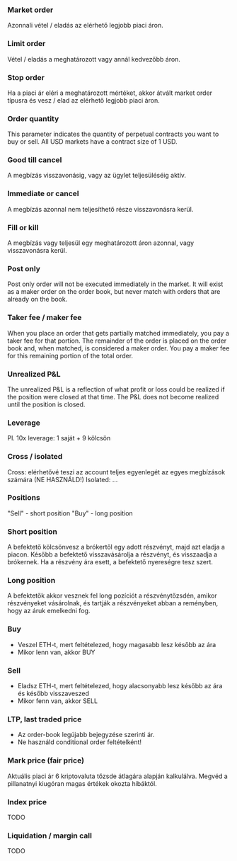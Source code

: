
### Market order

Azonnali vétel / eladás az elérhető legjobb piaci áron.

### Limit order

Vétel / eladás a meghatározott vagy annál kedvezőbb áron.

### Stop order

Ha a piaci ár eléri a meghatározott mértéket, akkor átvált market order típusra
és vesz / elad az elérhető legjobb piaci áron.

### Order quantity

This parameter indicates the quantity of perpetual contracts you want to buy or sell.
All USD markets have a contract size of 1 USD.

### Good till cancel

A megbízás visszavonásig, vagy az ügylet teljesüléséig aktív.

### Immediate or cancel

A megbízás azonnal nem teljesíthető része visszavonásra kerül.

### Fill or kill

A megbízás vagy teljesül egy meghatározott áron azonnal, vagy visszavonásra kerül.

### Post only

Post only order will not be executed immediately in the market.
It will exist as a maker order on the order book, but never match with orders
that are already on the book.

### Taker fee / maker fee

When you place an order that gets partially matched immediately,
you pay a taker fee for that portion.
The remainder of the order is placed on the order book and, when matched,
is considered a maker order.
You pay a maker fee for this remaining portion of the total order.

### Unrealized P&L

The unrealized P&L is a reflection of what profit or loss could be realized if
the position were closed at that time.
The P&L does not become realized until the position is closed.

### Leverage

Pl. 10x leverage: 1 saját + 9 kölcsön

### Cross / isolated

Cross:    elérhetővé teszi az account teljes egyenlegét az egyes megbízások számára (NE HASZNÁLD!)
Isolated: ...

### Positions

"Sell" - short position
"Buy"  - long position

### Short position

A befektető kölcsönvesz a brókertől egy adott részvényt, majd azt eladja a piacon.
Később a befektető visszavásárolja a részvényt, és visszaadja a brókernek.
Ha a részvény ára esett, a befektető nyereségre tesz szert.

### Long position

A befektetők akkor vesznek fel long pozíciót a részvénytőzsdén, amikor részvényeket vásárolnak,
és tartják a részvényeket abban a reményben, hogy az áruk emelkedni fog.

### Buy

- Veszel ETH-t, mert feltételezed, hogy magasabb lesz később az ára
- Mikor lenn van, akkor BUY

### Sell

- Eladsz ETH-t, mert feltételezed, hogy alacsonyabb lesz később az ára és később visszaveszed
- Mikor fenn van, akkor SELL

### LTP, last traded price

- Az order-book legújabb bejegyzése szerinti ár.
- Ne használd conditional order feltételként!

### Mark price (fair price)

Aktuális piaci ár 6 kriptovaluta tőzsde átlagára alapján kalkulálva.
Megvéd a pillanatnyi kiugóran magas értékek okozta hibáktól.

### Index price

TODO

### Liquidation / margin call

TODO
